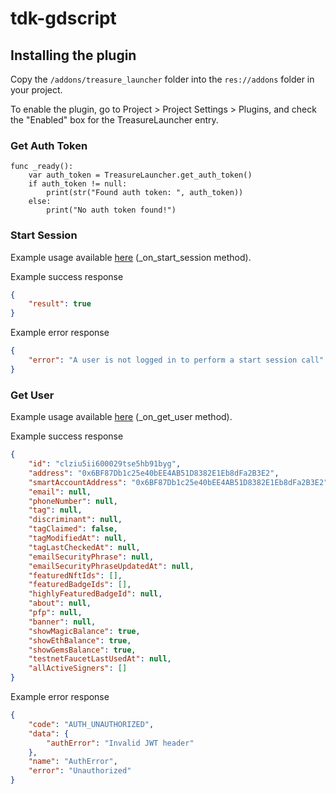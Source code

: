 # tdk-gdscript

## Installing the plugin

Copy the `/addons/treasure_launcher` folder into the `res://addons` folder in your project.

To enable the plugin, go to Project > Project Settings > Plugins, and check the "Enabled" box for the TreasureLauncher entry.

### Get Auth Token

```
func _ready():
	var auth_token = TreasureLauncher.get_auth_token()
	if auth_token != null:
		print(str("Found auth token: ", auth_token))
	else:
		print("No auth token found!")
```

### Start Session

Example usage available [here](/main.gd) (_on_start_session method).

Example success response
```json
{
    "result": true
}
```

Example error response
```json
{
    "error": "A user is not logged in to perform a start session call"
}
```

### Get User

Example usage available [here](/main.gd) (_on_get_user method).

Example success response
```json
{
    "id": "clziu5ii600029tse5hb91byg",
    "address": "0x6BF87Db1c25e40bEE4AB51D8382E1Eb8dFa2B3E2",
    "smartAccountAddress": "0x6BF87Db1c25e40bEE4AB51D8382E1Eb8dFa2B3E2",
    "email": null,
    "phoneNumber": null,
    "tag": null,
    "discriminant": null,
    "tagClaimed": false,
    "tagModifiedAt": null,
    "tagLastCheckedAt": null,
    "emailSecurityPhrase": null,
    "emailSecurityPhraseUpdatedAt": null,
    "featuredNftIds": [],
    "featuredBadgeIds": [],
    "highlyFeaturedBadgeId": null,
    "about": null,
    "pfp": null,
    "banner": null,
    "showMagicBalance": true,
    "showEthBalance": true,
    "showGemsBalance": true,
    "testnetFaucetLastUsedAt": null,
    "allActiveSigners": []
}
```

Example error response
```json
{
    "code": "AUTH_UNAUTHORIZED",
    "data": {
        "authError": "Invalid JWT header"
    },
    "name": "AuthError",
    "error": "Unauthorized"
}
```